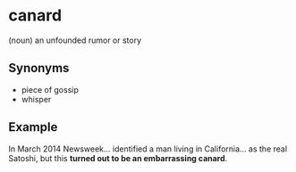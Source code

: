# canard

(noun) an unfounded rumor or story

## Synonyms

+ piece of gossip
+ whisper

## Example

In March 2014 Newsweek... identified a man living in California... as the real Satoshi, but this **turned out to be an embarrassing canard**.
